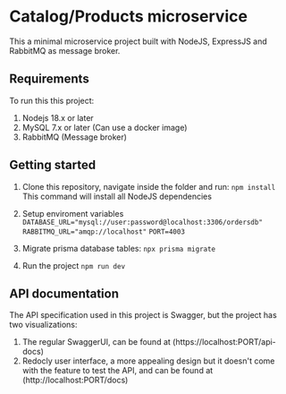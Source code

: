 # Catalog/Products microservice

This a minimal microservice project built with NodeJS, ExpressJS and RabbitMQ as message broker.

## Requirements

To run this this project:

1.  Nodejs 18.x or later
2.  MySQL 7.x or later (Can use a docker image)
3.  RabbitMQ (Message broker)

## Getting started

1. Clone this repository, navigate inside the folder and run:
   `npm install`
   This command will install all NodeJS dependencies

2. Setup enviroment variables
   `DATABASE_URL="mysql://user:password@localhost:3306/ordersdb"`
   `RABBITMQ_URL="amqp://localhost"`
   `PORT=4003`

3. Migrate prisma database tables:
   `npx prisma migrate`

4. Run the project
   `npm run dev`

## API documentation

The API specification used in this project is Swagger, but the project has two visualizations:

1.  The regular SwaggerUI, can be found at (https://localhost:PORT/api-docs)
2.  Redocly user interface, a more appealing design but it doesn't come with the feature to test the API, and can be found at (http://localhost:PORT/docs)
